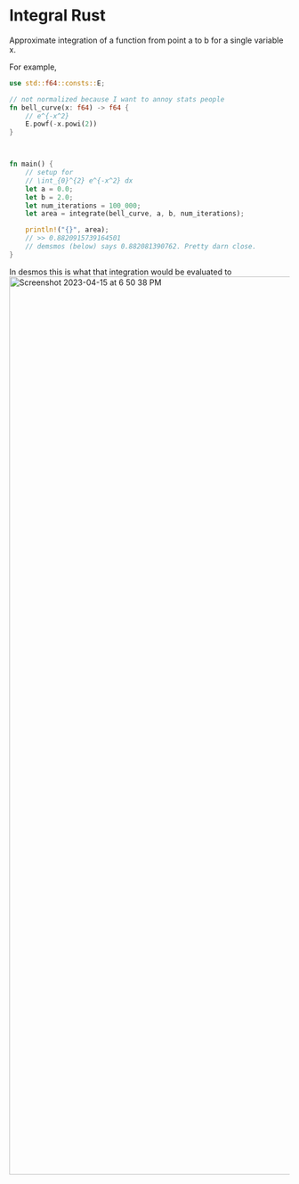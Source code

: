 # Integral Rust

Approximate integration of a function from point a to b for a single variable x.

For example,

```rust
use std::f64::consts::E;

// not normalized because I want to annoy stats people
fn bell_curve(x: f64) -> f64 {
    // e^{-x^2}
    E.powf(-x.powi(2))
}



fn main() {
	// setup for
	// \int_{0}^{2} e^{-x^2} dx
	let a = 0.0;
	let b = 2.0;
	let num_iterations = 100_000;
    let area = integrate(bell_curve, a, b, num_iterations);

    println!("{}", area);
    // >> 0.8820915739164501
    // demsmos (below) says 0.882081390762. Pretty darn close.
}
```

In desmos this is what that integration would be evaluated to
<img width="1613" alt="Screenshot 2023-04-15 at 6 50 38 PM" src="https://user-images.githubusercontent.com/65095341/232261859-dc1e5c57-4b48-461f-9a43-49ddbc4c0dc4.png">
